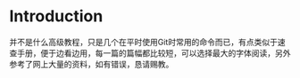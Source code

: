 # Introduction
并不是什么高级教程，只是几个在平时使用Git时常用的命令而已，有点类似于速查手册，便于边看边用，每一篇的篇幅都比较短，可以选择最大的字体阅读，另外参考了网上大量的资料，如有错误，恳请赐教。

